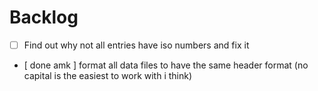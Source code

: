 # Backlog

- [ ] Find out why not all entries have iso numbers and fix it
- [ done amk ] format all data files to have the same header format (no capital is the easiest to work with i think)

